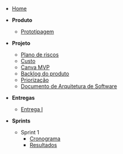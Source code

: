 - [Home](README.md "Pitch It Docs")

- **Produto**
  - [Prototipagem](pages/prototipo-alta-fidelidade.md)

- **Projeto**
  - [Plano de riscos](pages/plano-de-riscos.md)
  - [Custo](pages/custos.md)
  - [Canva MVP](pages/lean-inception.md) 
  - [Backlog do produto](pages/backlog-do-produto.md)
  - [Priorização](pages/priorizacao.md)
  - [Documento de Arquitetura de Software](pages/documento-de-arquitetura.md)

- **Entregas**
  - [Entrega I](pages/entregas/entrega1.md)

- **Sprints**
  - Sprint 1
    - [Cronograma](sprints/sprint1/cronograma.md)
    - [Resultados](sprints/sprint1/resultados.md)
